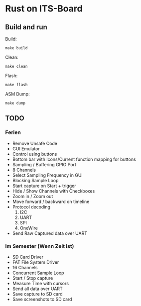# Rust on ITS-Board

## Build and run

Build:

`make build`

Clean:

`make clean`

Flash:

`make flash`

ASM Dump:

`make dump`

## TODO

### Ferien
- Remove Unsafe Code
- GUI Emulator
- Control using buttons
- Bottom bar with Icons/Current function mapping for buttons
- Sampling / Buffering GPIO Port
- 8 Channels
- Select Sampling Frequency in GUI
- Blocking Sample Loop
- Start capture on Start + trigger
- Hide / Show Channels with Checkboxes
- Zoom in / Zoom out
- Move forward / backward on timeline
- Protocol decoding
	1. I2C
	2. UART
	3. SPI
	4. OneWire
- Send Raw Captured data over UART

### Im Semester (Wenn Zeit ist)

- SD Card Driver
- FAT File System Driver
- 16 Channels
- Concurrent Sample Loop
- Start / Stop capture
- Measure Time with cursors
- Send all data over UART
- Save capture to SD card
- Save screenshots to SD card
